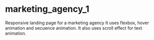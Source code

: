 # marketing_agency_1
Responsive landing page for a marketing agency
It uses flexbox, hover animation and secuence animation.
It also uses scroll effect for text animation. 
